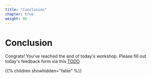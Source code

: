 ```yaml
---
title: "Conclusion"
chapter: true
weight: 90
---
```


# Conclusion

Congrats! You've reached the end of today's workshop.
Please fill out today's feedback form via this [TODO](TODO)

{{% children showhidden="false" %}}